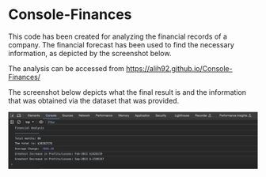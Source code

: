 # Console-Finances
This code has been created for analyzing the financial records of a company. The financial forecast has been used to find the necessary information, as depicted by the screenshot below. 

The analysis can be accessed from https://alih92.github.io/Console-Finances/

The screenshot below depicts what the final result is and the information that was obtained via the dataset that was provided.

 ![Alt text](<Screenshot 2023-10-25 at 18.27.52.png>)